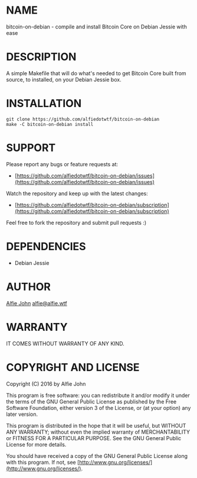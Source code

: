 # NAME

bitcoin-on-debian - compile and install Bitcoin Core on Debian Jessie with ease

# DESCRIPTION

A simple Makefile that will do what's needed to get Bitcoin Core built from
source, to installed, on your Debian Jessie box.

# INSTALLATION

    git clone https://github.com/alfiedotwtf/bitcoin-on-debian
    make -C bitcoin-on-debian install

# SUPPORT

Please report any bugs or feature requests at:

* [https://github.com/alfiedotwtf/bitcoin-on-debian/issues](https://github.com/alfiedotwtf/bitcoin-on-debian/issues)

Watch the repository and keep up with the latest changes:

* [https://github.com/alfiedotwtf/bitcoin-on-debian/subscription](https://github.com/alfiedotwtf/bitcoin-on-debian/subscription)

Feel free to fork the repository and submit pull requests :)

# DEPENDENCIES

* Debian Jessie

# AUTHOR

[Alfie John](https://www.alfie.wtf) [alfie@alfie.wtf](mailto:alfie@alfie.wtf)

# WARRANTY

IT COMES WITHOUT WARRANTY OF ANY KIND.

# COPYRIGHT AND LICENSE

Copyright (C) 2016 by Alfie John

This program is free software: you can redistribute it and/or modify it under
the terms of the GNU General Public License as published by the Free Software
Foundation, either version 3 of the License, or (at your option) any later
version.

This program is distributed in the hope that it will be useful, but WITHOUT ANY
WARRANTY; without even the implied warranty of MERCHANTABILITY or FITNESS FOR A
PARTICULAR PURPOSE. See the GNU General Public License for more details.

You should have received a copy of the GNU General Public License along with
this program. If not, see [http://www.gnu.org/licenses/](http://www.gnu.org/licenses/).
